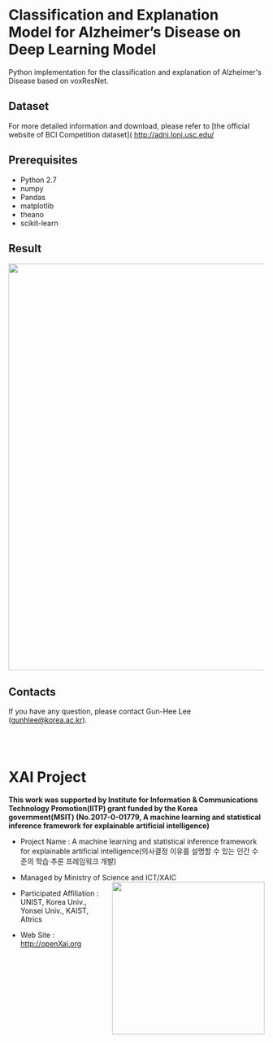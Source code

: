
# Classification and Explanation Model for Alzheimer’s Disease on Deep Learning Model
Python implementation for the classification and explanation of Alzheimer's Disease based on voxResNet.

## Dataset
For more detailed information and download, please refer to [the official website of BCI Competition dataset]( http://adni.loni.usc.edu/

## Prerequisites
+ Python 2.7
+ numpy 
+ Pandas 
+ matplotlib 
+ theano
+ scikit-learn 

## Result

<p align="center">
<img
src="https://github.com/OpenXAIProject/Diagnosis-of-Alzheimers-Disease/blob/master/result.png"  width="800">
</p>

## Contacts
If you have any question, please contact Gun-Hee Lee (gunhlee@korea.ac.kr).


<br /> 
<br />


# XAI Project 

**This work was supported by Institute for Information & Communications Technology Promotion(IITP) grant funded by the Korea government(MSIT) (No.2017-0-01779, A machine learning and statistical inference framework for explainable artificial intelligence)**

+ Project Name : A machine learning and statistical inference framework for explainable artificial intelligence(의사결정 이유를 설명할 수 있는 인간 수준의 학습·추론 프레임워크 개발)

+ Managed by Ministry of Science and ICT/XAIC <img align="right" src="http://xai.unist.ac.kr/static/img/logos/XAIC_logo.png" width=300px>

+ Participated Affiliation : UNIST, Korea Univ., Yonsei Univ., KAIST, AItrics  

+ Web Site : <http://openXai.org>

